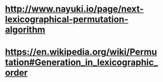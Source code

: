 # http://www.nayuki.io/page/next-lexicographical-permutation-algorithm
# https://en.wikipedia.org/wiki/Permutation#Generation_in_lexicographic_order
